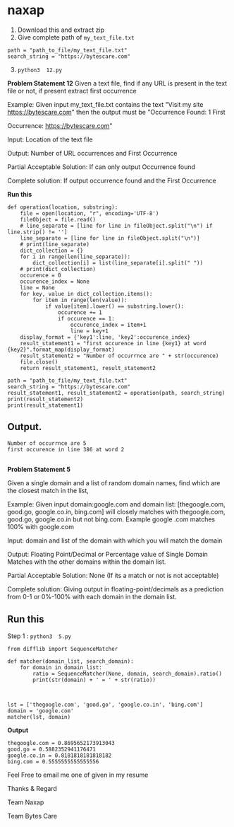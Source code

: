 # naxap

1. Download this and extract zip
2. Give complete path of `my_text_file.txt`
 ``` 
path = "path_to_file/my_text_file.txt"
search_string = "https://bytescare.com"
```
3. `python3  12.py`

<b>Problem Statement 12</b>
Given a text file, find if any URL is present in the text file or not, if present extract first occurrence

Example: Given input my_text_file.txt contains the text "Visit my site https://bytescare.com" then the output must be "Occurrence Found: 1 First 

Occurrence: https://bytescare.com"

Input: Location of the text file

Output: Number of URL occurrences and First Occurrence

Partial Acceptable Solution: If can only output Occurrence found

Complete solution: If output occurrence found and the First Occurrence


<b>Run this</b>
```
def operation(location, substring):
    file = open(location, "r", encoding='UTF-8')
    fileObject = file.read()
    # line_separate = [line for line in fileObject.split("\n") if line.strip() != '']
    line_separate = [line for line in fileObject.split("\n")]
    # print(line_separate)
    dict_collection = {}
    for i in range(len(line_separate)):
        dict_collection[i] = list(line_separate[i].split(" "))
    # print(dict_collection)
    occurence = 0
    occurence_index = None
    line = None
    for key, value in dict_collection.items():
        for item in range(len(value)):
            if value[item].lower() == substring.lower():
                occurence += 1
                if occurence == 1:
                    occurence_index = item+1
                    line = key+1
    display_format = {'key1':line, 'key2':occurence_index}
    result_statement1 = "first occurence in line {key1} at word {key2}".format_map(display_format)
    result_statement2 = "Number of occurrnce are " + str(occurence)
    file.close()
    return result_statement1, result_statement2

path = "path_to_file/my_text_file.txt"
search_string = "https://bytescare.com"
result_statement1, result_statement2 = operation(path, search_string)
print(result_statement2)
print(result_statement1)
```
## Output.
```
Number of occurrnce are 5
first occurence in line 386 at word 2

```
##


<b>Problem Statement 5</b>

Given a single domain and a list of random domain names, find which are the closest match in the list,

Example: Given input domain:google.com and domain list: [thegoogle.com, good.go, google.co.in, bing.com] will closely matches with thegoogle.com, good.go, google.co.in but not bing.com. Example google .com matches 100% with google.com

Input: domain and list of the domain with which you will match the  domain

Output: Floating Point/Decimal or Percentage value of Single Domain Matches with the other domains within the domain list.

Partial Acceptable Solution: None (If its a match or not is not acceptable)

Complete solution: Giving output in floating-point/decimals as a prediction from  0-1 or 0%-100% with each domain in the domain list.

## Run this
Step 1 : `python3  5.py`
```
from difflib import SequenceMatcher

def matcher(domain_list, search_domain):
    for domain in domain_list:
        ratio = SequenceMatcher(None, domain, search_domain).ratio()
        print(str(domain) + ' = ' + str(ratio))



lst = ['thegoogle.com', 'good.go', 'google.co.in', 'bing.com']
domain = 'google.com'
matcher(lst, domain)
```
<b>Output</b>
```
thegoogle.com = 0.8695652173913043
good.go = 0.5882352941176471
google.co.in = 0.8181818181818182
bing.com = 0.5555555555555556
```

Feel Free to email me one of given in my resume


Thanks & Regard

Team Naxap

Team Bytes Care
